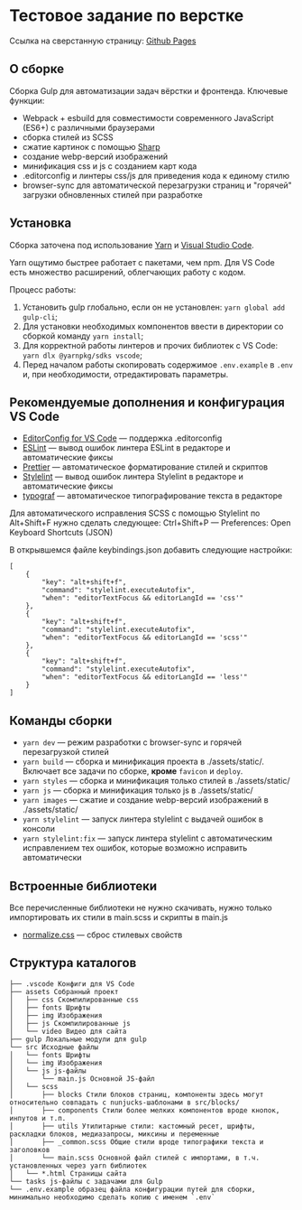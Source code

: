 # Тестовое задание по верстке

Ссылка на сверстанную страницу: [Github Pages](https://steamdroid.github.io/test-task-1/)

## О cборке
Сборка Gulp для автоматизации задач вёрстки и фронтенда. Ключевые функции:

- Webpack + esbuild для совместимости современного JavaScript (ES6+) с различными браузерами
- сборка стилей из SCSS
- сжатие картинок с помощью [Sharp](https://sharp.pixelplumbing.com/)
- создание webp-версий изображений
- минификация css и js с созданием карт кода
- .editorconfig и линтеры css/js для приведения кода к единому стилю
- browser-sync для автоматической перезагрузки страниц и "горячей" загрузки обновленных стилей при разработке

## Установка
Сборка заточена под использование [Yarn](https://yarnpkg.com/) и [Visual Studio Code](https://code.visualstudio.com/).

Yarn ощутимо быстрее работает с пакетами, чем npm. Для VS Code есть множество расширений, облегчающих работу с кодом.

Процесс работы:

1. Установить gulp глобально, если он не установлен: `yarn global add gulp-cli`;
2. Для установки необходимых компонентов ввести в директории со сборкой команду `yarn install`;
3. Для корректной работы линтеров и прочих библиотек с VS Code: `yarn dlx @yarnpkg/sdks vscode`;
4. Перед началом работы скопировать содержимое `.env.example` в `.env` и, при необходимости, отредактировать параметры.

## Рекомендуемые дополнения и конфигурация VS Code
- [EditorConfig for VS Code](https://marketplace.visualstudio.com/items?itemName=EditorConfig.EditorConfig) — поддержка .editorconfig
- [ESLint](https://marketplace.visualstudio.com/items?itemName=dbaeumer.vscode-eslint) — вывод ошибок линтера ESLint в редакторе и автоматические фиксы
- [Prettier](https://marketplace.visualstudio.com/items?itemName=esbenp.prettier-vscode) — автоматическое форматирование стилей и скриптов
- [Stylelint](https://marketplace.visualstudio.com/items?itemName=stylelint.vscode-stylelint) — вывод ошибок линтера Stylelint в редакторе и автоматические фиксы
- [typograf](https://marketplace.visualstudio.com/items?itemName=svetlanakost.typograf) — автоматическое типографирование текста в редакторе

Для автоматического исправления SCSS с помощью Stylelint по Alt+Shift+F нужно сделать следующее:
Ctrl+Shift+P — Preferences: Open Keyboard Shortcuts (JSON)

В открывшемся файле keybindings.json добавить следующие настройки:

```
[
    {
        "key": "alt+shift+f",
        "command": "stylelint.executeAutofix",
        "when": "editorTextFocus && editorLangId == 'css'"
    },
    {
        "key": "alt+shift+f",
        "command": "stylelint.executeAutofix",
        "when": "editorTextFocus && editorLangId == 'scss'"
    },
    {
        "key": "alt+shift+f",
        "command": "stylelint.executeAutofix",
        "when": "editorTextFocus && editorLangId == 'less'"
    }
]
```

## Команды сборки

- `yarn dev` — режим разработки с browser-sync и горячей перезагрузкой стилей
- `yarn build` — сборка и минификация проекта в ./assets/static/. Включает все задачи по сборке, **кроме** `favicon` и `deploy`.
- `yarn styles` — сборка и минификация только стилей в ./assets/static/
- `yarn js` — сборка и минификация только js в ./assets/static/
- `yarn images` — сжатие и создание webp-версий изображений в ./assets/static/
- `yarn stylelint` — запуск линтера stylelint с выдачей ошибок в консоли
- `yarn stylelint:fix` — запуск линтера stylelint с автоматическим исправлением тех ошибок, которые возможно исправить автоматически

## Встроенные библиотеки
Все перечисленные библиотеки не нужно скачивать, нужно только импортировать их стили в main.scss и скрипты в main.js

- [normalize.css](https://github.com/necolas/normalize.css/) — сброс стилевых свойств

## Структура каталогов
```
├── .vscode Конфиги для VS Code 
├── assets Собранный проект
│   ├── css Скомпилированные css
│   ├── fonts Шрифты
│   ├── img Изображения
│   ├── js Скомпилированные js
│   └── video Видео для сайта
├── gulp Локальные модули для gulp
└── src Исходные файлы
│   └── fonts Шрифты
│   └── img Изображения
│   └── js js-файлы
│       └── main.js Основной JS-файл
│   └── scss
│       ├── blocks Стили блоков страниц, компоненты здесь могут относительно совпадать с nunjucks-шаблонами в src/blocks/ 
│       ├── components Стили более мелких компонентов вроде кнопок, инпутов и т.п.
│       ├── utils Утилитарные стили: кастомный ресет, шрифты, раскладки блоков, медиазапросы, миксины и переменные
│       ├── _common.scss Общие стили вроде типографики текста и заголовков
│       └── main.scss Основной файл стилей с импортами, в т.ч. установленных через yarn библиотек
│   └── *.html Страницы сайта
└── tasks js-файлы с задачами для Gulp
└── .env.example образец файла конфигурации путей для сборки, минимально необходимо сделать копию с именем `.env`
```
